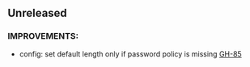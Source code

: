 ## Unreleased

### IMPROVEMENTS:

* config: set default length only if password policy is missing [GH-85](https://github.com/hashicorp/vault-plugin-secrets-ad/pull/85)

